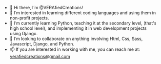 - 👋 Hi there, I’m @VERAfiedCreations!
- 👀 I’m interested in learning different coding languages and using them in non-profit projects.
- 🌱 I’m currently learning Python, teaching it at the secondary level, (that's high school level), and implementing it in web development projects using Django.
- 💞️ I’m looking to collaborate on anything involving Html, Css, Sass, Javascript, Django, and Python.
- 📫 If you are interested in working with me, you can reach me at:  verafiedcreations@gmail.com

<!---
VERAfiedCreations/VERAfiedCreations is a ✨ special ✨ repository because its `README.md` (this file) appears on your GitHub profile.
You can click the Preview link to take a look at your changes.
--->
